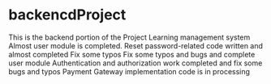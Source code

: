 # backencdProject
This is the backend portion of the Project Learning management system
Almost user module is completed.
Reset password-related code written and almost completed
Fix some typos
Fix some typos and bugs and complete user module
Authentication and authorization work completed and fix some bugs and typos
Payment Gateway implementation code is in processing

